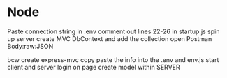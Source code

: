 # Node

Paste connection string in .env
comment out lines 22-26 in startup.js
spin up server
create MVC
DbContext and add the collection
open Postman
  Body:raw:JSON


<!-- //ANCHOR - Thursday -->
bcw create express-mvc
copy paste the info into the .env and env.js
start client and server
login on page
create model within SERVER